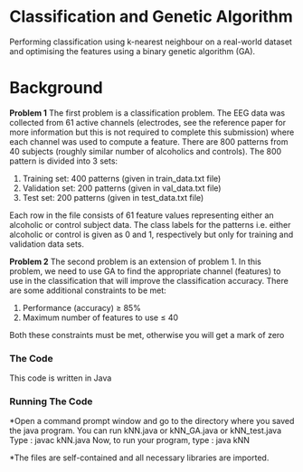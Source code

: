 # Classification and Genetic Algorithm

Performing classification using k-nearest neighbour on a real-world dataset and optimising the features using a binary genetic algorithm (GA).

# Background

**Problem 1**
The first problem is a classification problem. The EEG data was collected from 61 active channels (electrodes, see the reference paper for more information but this is not required to complete this submission) where each channel was used to compute a feature. There are 800 patterns from 40 subjects (roughly similar number of alcoholics and controls). The 800 pattern is divided into 3 sets:
1. Training set: 400 patterns (given in train_data.txt file)
2. Validation set: 200 patterns (given in val_data.txt file)
3. Test set: 200 patterns (given in test_data.txt file)

Each row in the file consists of 61 feature values representing either an alcoholic or control subject data. The class labels for the patterns i.e. either alcoholic or control is given as 0 and 1, respectively but only for training and validation data sets. 

**Problem 2**
The second problem is an extension of problem 1. In this problem, we need to use GA to find the appropriate channel (features) to use in the classification that will improve the classification accuracy. There are some additional constraints to be met:
1. Performance (accuracy) ≥ 85%
2. Maximum number of features to use ≤ 40

Both these constraints must be met, otherwise you will get a mark of zero


### The Code

This code is written in Java

### Running The Code
*Open a command prompt window and go to the directory where you saved the java program.
You can run kNN.java or kNN_GA.java or kNN_test.java
Type :
javac kNN.java
Now,  to run your program, type :
java kNN


*The files are self-contained and all necessary libraries are imported.



